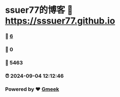 # ssuer77的博客 :link: https://sssuer77.github.io 
### :page_facing_up: [6](https://sssuer77.github.io/tag.html) 
### :speech_balloon: 0 
### :hibiscus: 5463 
### :alarm_clock: 2024-09-04 12:12:46 
### Powered by :heart: [Gmeek](https://github.com/Meekdai/Gmeek)
